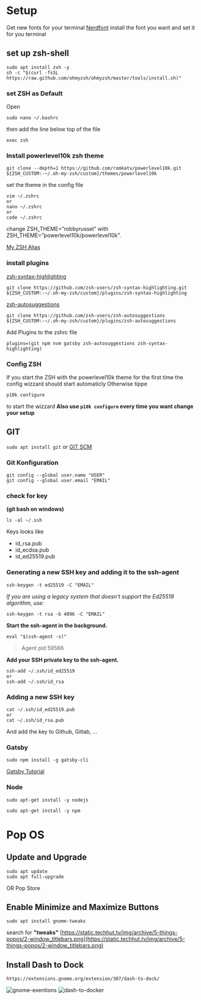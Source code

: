 # Setup

Get new fonts for your terminal [Nerdfont](https://www.nerdfonts.com/font-downloads)
install the font you want and set it for you terminal


## set up zsh-shell
```
sudo apt install zsh -y
sh -c "$(curl -fsSL https://raw.github.com/ohmyzsh/ohmyzsh/master/tools/install.sh)"
```
### set ZSH as Default
Open
```
sudo nano ~/.bashrc
```
then add the line below top of the file
```
exec zsh
```

### Install powerlevel10k zsh theme
```
git clone --depth=1 https://github.com/romkatv/powerlevel10k.git ${ZSH_CUSTOM:-~/.oh-my-zsh/custom}/themes/powerlevel10k
```
set the theme in the config file
```
vim ~/.zshrc
or
nano ~/.zshrc
or
code ~/.zshrc
```
change ZSH_THEME=”robbyrussel” with ZSH_THEME=”powerlevel10k/powerlevel10k”. 

[My ZSH Alias](https://github.com/TomRR/Setup/blob/main/zsh-alias)

### install plugins
[zsh-syntax-highlighting](https://github.com/zsh-users/zsh-syntax-highlighting/blob/master/INSTALL.md)
```
git clone https://github.com/zsh-users/zsh-syntax-highlighting.git ${ZSH_CUSTOM:-~/.oh-my-zsh/custom}/plugins/zsh-syntax-highlighting
```
[zsh-autosuggestions](https://github.com/zsh-users/zsh-autosuggestions/blob/master/INSTALL.md)
```
git clone https://github.com/zsh-users/zsh-autosuggestions ${ZSH_CUSTOM:-~/.oh-my-zsh/custom}/plugins/zsh-autosuggestions
```

Add Plugins to the zshrc file
```
plugins=(git npm nvm gatsby zsh-autosuggestions zsh-syntax-highlighting)
```

### Config ZSH
If you start the ZSH with the powerlevel10k theme for the first time the config wizzard should start automaticly 
Otherwise tippe
```
p10k configure
```
to start the wizzard
**Also use ```p10k configure``` every time you want change your setup**

## GIT

```sudo apt install git```
or [GIT SCM](https://git-scm.com/)

### Git Konfiguration
```
git config --global user.name "USER"
git config --global user.email "EMAIL"
```
### check for key 
**(git bash on windows)**
```
ls -al ~/.ssh
```
Keys looks like 
* id_rsa.pub
* id_ecdsa.pub
* id_ed25519.pub

### Generating a new SSH key and adding it to the ssh-agent

```
ssh-keygen -t ed25519 -C "EMAIL"
```
*If you are using a legacy system that doesn't support the Ed25519 algorithm, use:*
```
ssh-keygen -t rsa -b 4096 -C "EMAIL"
```
**Start the ssh-agent in the background.**
```
eval "$(ssh-agent -s)"
```
> Agent pid 59566

**Add your SSH private key to the ssh-agent.**
```
ssh-add ~/.ssh/id_ed25519
or
ssh-add ~/.ssh/id_rsa
```

### Adding a new SSH key
```
cat ~/.ssh/id_ed25519.pub
or
cat ~/.ssh/id_rsa.pub
```
And add the key to Github, Gitlab, ...

### Gatsby
```
sudo npm install -g gatsby-cli
```
[Gatsby Tutorial](https://www.gatsbyjs.com/docs/tutorial/part-zero/)

### Node
```
sudo apt-get install -y nodejs
```
```
sudo apt-get install -y npm
```

# Pop OS
## Update and Upgrade
```
sudo apt update
sudo apt full-upgrade
```
OR
Pop Store

## Enable Minimize and Maximize Buttons
```
sudo apt install gnome-tweaks
```
search for **"tweaks"**
[https://static.techhut.tv/img/archive/5-things-popos/2-window_titlebars.png](https://static.techhut.tv/img/archive/5-things-popos/2-window_titlebars.png)
## Install Dash to Dock
```
https://extensions.gnome.org/extension/307/dash-to-dock/
```
![gnome-exentions](https://static.techhut.tv/img/archive/5-things-popos/3-gnome-exentions.png)
![dash-to-docker](https://static.techhut.tv/img/archive/5-things-popos/4-dash-to-dock.png)
